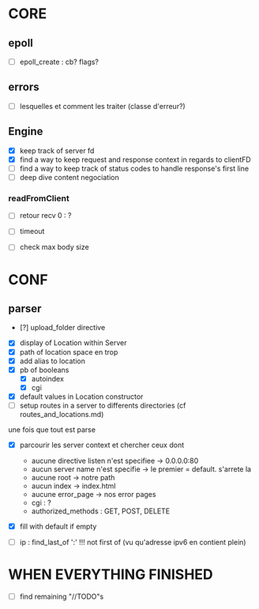 # CORE

## epoll
- [ ] epoll_create : cb? flags?

## errors
- [ ] lesquelles et comment les traiter (classe d'erreur?)

## Engine
- [x] keep track of server fd
- [x] find a way to keep request and response context in regards to clientFD
- [ ] find a way to keep track of status codes to handle response's first line
- [ ] deep dive content negociation

### readFromClient 
- [ ] retour recv 0 : ?
- [ ] timeout
- [ ] check max body size


# CONF

## parser
- [?] upload_folder directive
- [x] display of Location within Server
- [x] path of location space en trop
- [x] add alias to location
- [x] pb of booleans
    - [x] autoindex
    - [x] cgi
- [x] default values in Location constructor
- [ ] setup routes in a server to differents directories
(cf routes_and_locations.md)

une fois que tout est parse
- [x] parcourir les server context et chercher ceux dont 
	- aucune directive listen n'est specifiee -> 0.0.0.0:80
	- aucun server name n'est specifie -> le premier = default. s'arrete la
    - aucune root -> notre path
    - aucun index -> index.html
	- aucune error_page -> nos error pages
	- cgi : ?
	- authorized_methods : GET, POST, DELETE

- [x] fill with default if empty

- [ ] ip : find_last_of ':' !!! not first of (vu qu'adresse ipv6 en contient plein)



# WHEN EVERYTHING FINISHED

- [ ] find remaining "//TODO"s